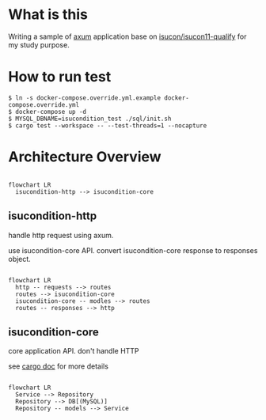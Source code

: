 # What is this

Writing a sample of [axum](https://github.com/tokio-rs/axum) application base on [isucon/isucon11-qualify](https://github.com/isucon/isucon11-qualify) for my study purpose.

# How to run test

```
$ ln -s docker-compose.override.yml.example docker-compose.override.yml
$ docker-compose up -d
$ MYSQL_DBNAME=isucondition_test ./sql/init.sh
$ cargo test --workspace -- --test-threads=1 --nocapture
```

# Architecture Overview

```mermaid

flowchart LR
  isucondition-http --> isucondition-core
```

## isucondition-http
handle http request using axum.

use isucondition-core API.
convert isucondition-core response to responses object.

```mermaid

flowchart LR
  http -- requests --> routes
  routes --> isucondition-core
  isucondition-core -- modles --> routes
  routes -- responses --> http
```


## isucondition-core
core application API. don't handle HTTP

see [cargo doc](https://walf443.github.io/isucon11-qualify-rust-axum/isucondition_core/) for more details

```mermaid

flowchart LR
  Service --> Repository
  Repository --> DB[(MySQL)]
  Repository -- models --> Service
```

